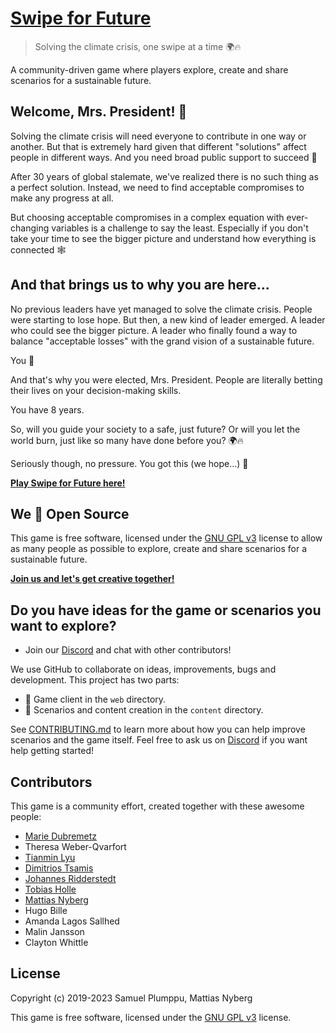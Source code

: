 # [Swipe for Future](https://swipeforfuture.com)

> Solving the climate crisis, one swipe at a time 🌍🔥

A community-driven game where players explore, create and share scenarios for a sustainable future.

## Welcome, Mrs. President! 🖖

Solving the climate crisis will need everyone to contribute in one way or another. But that is extremely hard given that different "solutions" affect people in different ways. And you need broad public support to succeed 🧩

After 30 years of global stalemate, we've realized there is no such thing as a perfect solution. Instead, we need to find acceptable compromises to make any progress at all.

But choosing acceptable compromises in a complex equation with ever-changing variables is a challenge to say the least. Especially if you don't take your time to see the bigger picture and understand how everything is connected 🕸

## And that brings us to why you are here...

No previous leaders have yet managed to solve the climate crisis. People were starting to lose hope. But then, a new kind of leader emerged. A leader who could see the bigger picture. A leader who finally found a way to balance "acceptable losses" with the grand vision of a sustainable future.

You 🙋‍

And that's why you were elected, Mrs. President. People are literally betting their lives on your decision-making skills.

You have 8 years.

So, will you guide your society to a safe, just future? Or will you let the world burn, just like so many have done before you? 🌍🔥

Seriously though, no pressure. You got this (we hope...) 😬

**[Play Swipe for Future here!](https://swipeforfuture.com)**

## We 💚 Open Source

This game is free software, licensed under the [GNU GPL v3](./LICENSE) license to allow as many people as possible to explore, create and share scenarios for a sustainable future.

**[Join us and let's get creative together!](./CONTRIBUTING.md)**

## Do you have ideas for the game or scenarios you want to explore?

-   Join our [Discord](https://discord.gg/JGkQr9raU5) and chat with other contributors!

We use GitHub to collaborate on ideas, improvements, bugs and development. This project has two parts:

-   📱 Game client in the `web` directory.
-   📝 Scenarios and content creation in the `content` directory.

See [CONTRIBUTING.md](./CONTRIBUTING.md) to learn more about how you can help improve scenarios and the game itself. Feel free to ask us on [Discord](https://discord.gg/JGkQr9raU5) if you want help getting started!

## Contributors

This game is a community effort, created together with these awesome people:

-   [Marie Dubremetz](https://github.com/mardub1635)
-   Theresa Weber-Qvarfort
-   [Tianmin Lyu](http://github.com/thecrossed)
-   [Dimitrios Tsamis](https://github.com/dtsamis)
-   [Johannes Ridderstedt](https://github.com/johannesl)
-   [Tobias Holle](https://twitter.com/tobias_holle)
-   [Mattias Nyberg](https://github.com/Muthaias)
-   Hugo Bille
-   Amanda Lagos Sallhed
-   Malin Jansson
-   Clayton Whittle

## License

Copyright (c) 2019-2023 Samuel Plumppu, Mattias Nyberg

This game is free software, licensed under the [GNU GPL v3](./LICENSE) license.
